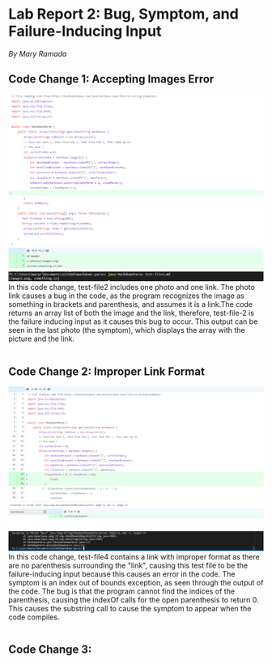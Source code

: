 # Lab Report 2: Bug, Symptom, and Failure-Inducing Input
*By Mary Ramada*

## Code Change 1: Accepting Images Error  
![Image](AIME1.PNG) 
![Image](AIME2.PNG)
![Image](AIME3.PNG)
In this code change, test-file2 includes one photo and one link. The photo link causes a bug in the code, as the program recognizes the image as something in brackets and parenthesis, and assumes it is a link.The code returns an array list of both the image and the link, therefore, test-file-2 is the failure inducing input as it causes this bug to occur. This output can be seen in the last photo (the symptom), which displays the array with the picture and the link. 
```
```
## Code Change 2: Improper Link Format
![Image](impLink1.PNG)
![Image](impLink2.PNG)
![Image](impLink3.PNG)
In this code change, test-file4 contains a link with improper format as there are no parenthesis surrounding the "link", causing this test file to be the failure-inducing input because this causes an error in the code. The symptom is an index out of bounds exception, as seen through the output of the code. The bug is that the program cannot find the indices of the parenthesis, causing the indexOf calls for the open parenthesis to return 0. This causes the substring call to cause the symptom to appear when the code compiles. 
```
```
## Code Change 3: 